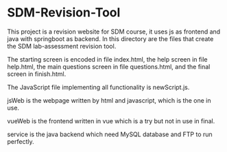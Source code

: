 # SDM-Revision-Tool
This project is a revision website for SDM course, it uses js as frontend and java with springboot as backend. In this directory are the files that create the SDM lab-assessment revision tool.

The starting screen is encoded in file index.html, the help screen in file help.html, the main questions screen in file questions.html, and the final screen in finish.html.

The JavaScript file implementing all functionality is newScript.js.

jsWeb is the webpage written by html and javascript, which is the one in use.

vueWeb is the frontend written in vue which is a try but not in use in final.

service is the java backend which need MySQL database and FTP to run perfectly.
